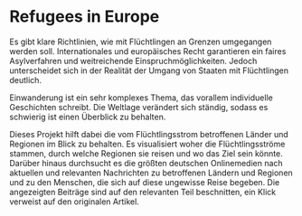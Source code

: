 # Refugees in Europe

Es gibt klare Richtlinien, wie mit Flüchtlingen an Grenzen umgegangen werden soll. Internationales und europäisches Recht garantieren ein faires Asylverfahren und weitreichende Einspruchmöglichkeiten. Jedoch unterscheidet sich in der Realität der Umgang von Staaten mit Flüchtlingen deutlich.

Einwanderung ist ein sehr komplexes Thema, das vorallem individuelle Geschichten schreibt. Die Weltlage verändert sich ständig, sodass es schwierig ist einen Überblick zu behalten.

Dieses Projekt hilft dabei die vom Flüchtlingsstrom betroffenen Länder und Regionen im Blick zu behalten. Es visualisiert woher die Flüchtlingsströme stammen, durch welche Regionen sie reisen und wo das Ziel sein könnte.
Darüber hinaus durchsucht es die größten deutschen Onlinemedien nach aktuellen und relevanten Nachrichten zu betroffenen Ländern und Regionen und zu den Menschen, die sich auf diese ungewisse Reise begeben. Die angezeigten Beiträge sind auf den relevanten Teil beschnitten, ein Klick verweist auf den originalen Artikel.
